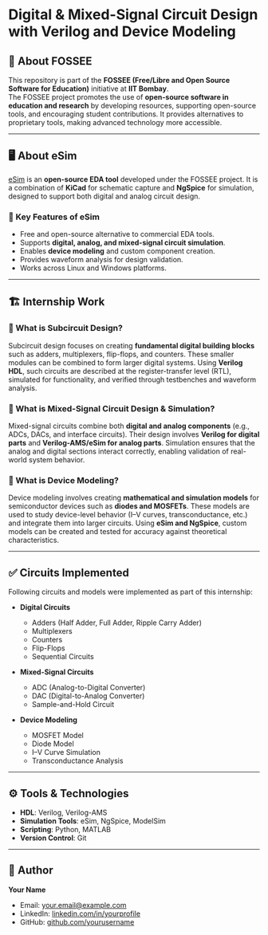 # Digital & Mixed-Signal Circuit Design with Verilog and Device Modeling  

## 📌 About FOSSEE  
This repository is part of the **FOSSEE (Free/Libre and Open Source Software for Education)** initiative at **IIT Bombay**.  
The FOSSEE project promotes the use of **open-source software in education and research** by developing resources, supporting open-source tools, and encouraging student contributions. It provides alternatives to proprietary tools, making advanced technology more accessible.  

---

## 🖥 About eSim  
[eSim](https://esim.fossee.in/) is an **open-source EDA tool** developed under the FOSSEE project. It is a combination of **KiCad** for schematic capture and **NgSpice** for simulation, designed to support both digital and analog circuit design.  

### 🔧 Key Features of eSim  
- Free and open-source alternative to commercial EDA tools.  
- Supports **digital, analog, and mixed-signal circuit simulation**.  
- Enables **device modeling** and custom component creation.  
- Provides waveform analysis for design validation.  
- Works across Linux and Windows platforms.  

---

## 🏗 Internship Work  

### 🔹 What is Subcircuit Design?  
Subcircuit design focuses on creating **fundamental digital building blocks** such as adders, multiplexers, flip-flops, and counters. These smaller modules can be combined to form larger digital systems. Using **Verilog HDL**, such circuits are described at the register-transfer level (RTL), simulated for functionality, and verified through testbenches and waveform analysis.  

### 🔹 What is Mixed-Signal Circuit Design & Simulation?  
Mixed-signal circuits combine both **digital and analog components** (e.g., ADCs, DACs, and interface circuits). Their design involves **Verilog for digital parts** and **Verilog-AMS/eSim for analog parts**. Simulation ensures that the analog and digital sections interact correctly, enabling validation of real-world system behavior.  

### 🔹 What is Device Modeling?  
Device modeling involves creating **mathematical and simulation models** for semiconductor devices such as **diodes and MOSFETs**. These models are used to study device-level behavior (I–V curves, transconductance, etc.) and integrate them into larger circuits. Using **eSim and NgSpice**, custom models can be created and tested for accuracy against theoretical characteristics.  

---

## ✅ Circuits Implemented  
Following circuits and models were implemented as part of this internship:  

- **Digital Circuits**  
  - Adders (Half Adder, Full Adder, Ripple Carry Adder)  
  - Multiplexers  
  - Counters  
  - Flip-Flops  
  - Sequential Circuits  

- **Mixed-Signal Circuits**  
  - ADC (Analog-to-Digital Converter)  
  - DAC (Digital-to-Analog Converter)  
  - Sample-and-Hold Circuit  

- **Device Modeling**  
  - MOSFET Model  
  - Diode Model  
  - I–V Curve Simulation  
  - Transconductance Analysis  

---

## ⚙️ Tools & Technologies  
- **HDL**: Verilog, Verilog-AMS  
- **Simulation Tools**: eSim, NgSpice, ModelSim  
- **Scripting**: Python, MATLAB  
- **Version Control**: Git  

---

## 👤 Author  
**Your Name**  
- Email: your.email@example.com  
- LinkedIn: [linkedin.com/in/yourprofile](https://linkedin.com/in/yourprofile)  
- GitHub: [github.com/yourusername](https://github.com/yourusername)  
